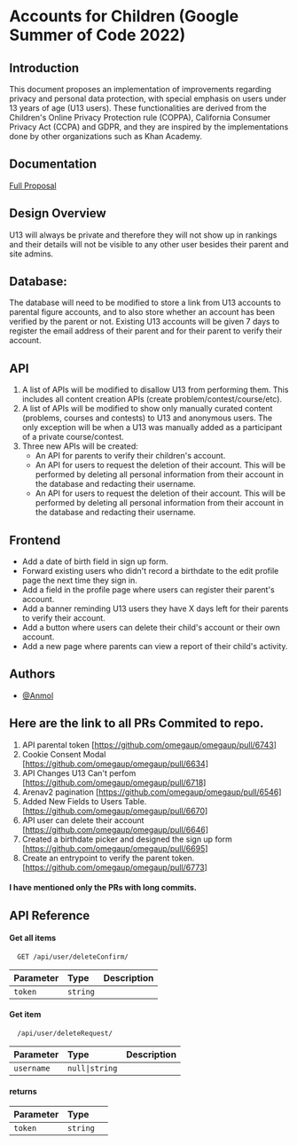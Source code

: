 
# Accounts for Children (Google Summer of Code 2022)



## Introduction
This document proposes an implementation of improvements regarding privacy and personal data protection, with special emphasis on users under 13 years of age (U13 users). These functionalities are derived from the Children's Online Privacy Protection rule (COPPA),  California Consumer Privacy Act (CCPA) and GDPR, and they are inspired by the implementations done by other organizations such as Khan Academy.
## Documentation

[Full Proposal](https://docs.google.com/document/d/1m46X9jlLD_kbu_CVVIDwAdUYWPsNTtFNlWUPQpdfDQ8/edit?usp=sharing)


## Design Overview

U13 will always be private and therefore they will not show up in rankings and their details will not be visible to any other user besides their parent and site admins.

## Database:
The database will need to be modified to store a link from U13 accounts to parental figure accounts, and to also store whether an account has been verified by the parent or not.
Existing U13 accounts will be given 7 days to register the email address of their parent and for their parent to verify their account.

## API

1. A list of APIs will be modified to disallow U13 from performing them. This includes all content creation APIs (create problem/contest/course/etc).
2. A list of APIs will be modified to show only manually curated content (problems, courses and contests) to U13 and anonymous users. The only exception will be when a U13 was manually added as a participant of a private course/contest.
3. Three new APIs will be created:
      - An API for parents to verify their children's account.
      - An API for users to request the deletion of their account. This will be performed by deleting all personal information from their account in the database and redacting their username.
      - An API for users to request the deletion of their account. This will be performed by deleting all personal information from their account in the database and redacting their username.
## Frontend

- Add a date of birth field in sign up form.
- Forward existing users who didn't record a birthdate to the edit profile page the next time they sign in.
- Add a field in the profile page where users can register their parent's account.
- Add a banner reminding U13 users they have X days left for their parents to verify their account.
- Add a button where users can delete their child's account or their own account.
- Add a new page where parents can view a report of their child's activity.
## Authors

- [@Anmol](https://github.com/anmode)


## Here are the link to all PRs Commited to repo.

1. API parental token [https://github.com/omegaup/omegaup/pull/6743]
2. Cookie Consent Modal [https://github.com/omegaup/omegaup/pull/6634]
3. API Changes U13 Can't perfom [https://github.com/omegaup/omegaup/pull/6718]
4. Arenav2 pagination [https://github.com/omegaup/omegaup/pull/6546]
5. Added New Fields to Users Table. [https://github.com/omegaup/omegaup/pull/6670]
6. API user can delete their account [https://github.com/omegaup/omegaup/pull/6646]
7. Created a birthdate picker and designed the sign up form [https://github.com/omegaup/omegaup/pull/6695]
8. Create an entrypoint to verify the parent token. [https://github.com/omegaup/omegaup/pull/6773]

#### I have mentioned only the PRs with long commits.

## API Reference

#### Get all items

```http
  GET /api/user/deleteConfirm/
```

| Parameter | Type     | Description                |
| :-------- | :------- | :------------------------- |
| `token` | `string` | |

#### Get item

```http
  /api/user/deleteRequest/
```

| Parameter | Type     | Description                       |
| :-------- | :------- | :-------------------------------- |
| `username`      | `null\|string` |  |

#### returns

| Parameter | Type     |                        |
| :-------- | :------- | :--------------------- |
| `token`      | `string` |  |


